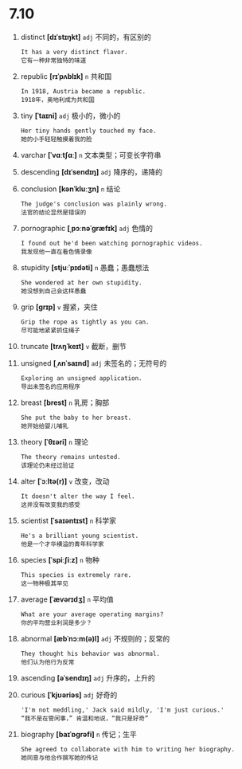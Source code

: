 # 7.10

1. distinct **[dɪˈstɪŋkt]** `adj` 不同的，有区别的

   ```
   It has a very distinct flavor.
   它有一种非常独特的味道
   ```

2. republic **[rɪˈpʌblɪk]** `n` 共和国

   ```
   In 1918, Austria became a republic.
   1918年，奥地利成为共和国
   ```

3. tiny **[ˈtaɪni]** `adj` 极小的，微小的

   ```
   Her tiny hands gently touched my face.
   她的小手轻轻触摸着我的脸
   ```

4. varchar **[ˈvɑːtʃɑː]** `n` 文本类型；可变长字符串

5. descending **[dɪˈsendɪŋ]** `adj` 降序的，递降的

6. conclusion **[kənˈkluːʒn]** `n` 结论

   ```
   The judge's conclusion was plainly wrong.
   法官的结论显然是错误的
   ```

7. pornographic **[ˌpɔːnəˈɡræfɪk]** `adj` 色情的

   ```
   I found out he'd been watching pornographic videos.
   我发现他一直在看色情录像
   ```

8. stupidity **[stjuːˈpɪdəti]** `n` 愚蠢；愚蠢想法

   ```
   She wondered at her own stupidity.
   她没想到自己会这样愚蠢
   ```

9. grip **[ɡrɪp]** `v` 握紧，夹住

   ```
   Grip the rope as tightly as you can.
   尽可能地紧紧抓住绳子
   ```

10. truncate **[trʌŋˈkeɪt]** `v` 截断，删节

11. unsigned **[ˌʌnˈsaɪnd]** `adj` 未签名的；无符号的

    ```
    Exploring an unsigned application.
    导出未签名的应用程序
    ```

12. breast **[brest]** `n` 乳房；胸部

    ```
    She put the baby to her breast.
    她开始给婴儿哺乳
    ```

13. theory **[ˈθɪəri]** `n` 理论

    ```
    The theory remains untested.
    该理论仍未经过验证
    ```

14. alter **[ˈɔːltə(r)]** `v` 改变，改动

    ```
    It doesn't alter the way I feel.
    这并没有改变我的感受
    ```

15. scientist **[ˈsaɪəntɪst]** `n` 科学家

    ```
    He's a brilliant young scientist.
    他是一个才华横溢的青年科学家
    ```

16. species **[ˈspiːʃiːz]** `n` 物种

    ```
    This species is extremely rare.
    这一物种极其罕见
    ```

17. average **[ˈævərɪdʒ]** `n` 平均值

    ```
    What are your average operating margins?
    你的平均营业利润是多少？
    ```

18. abnormal **[æbˈnɔːm(ə)l]** `adj` 不规则的；反常的

    ```
    They thought his behavior was abnormal.
    他们认为他行为反常
    ```

19. ascending **[əˈsendɪŋ]** `adj` 升序的，上升的

20. curious **[ˈkjʊəriəs]** `adj` 好奇的

    ```
    'I'm not meddling,' Jack said mildly, 'I'm just curious.'
    “我不是在管闲事，” 肯温和地说，“我只是好奇”
    ```

21. biography **[baɪˈɒɡrəfi]** `n` 传记；生平
    ```
    She agreed to collaborate with him to writing her biography.
    她同意与他合作撰写她的传记
    ```
